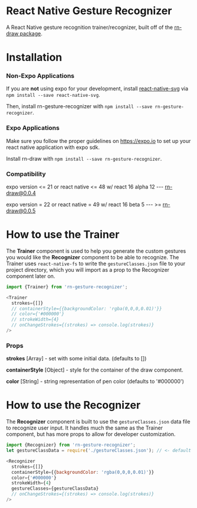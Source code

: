 <!-- # React Native Draw
React native draw tool using react-native-svg.

[![rn-draw.gif](https://s1.gifyu.com/images/rn-draw.gif)](https://gifyu.com/image/pLIr) -->

# React Native Gesture Recognizer
A React Native gesture recognition trainer/recognizer, built off of the [rn-draw package](https://github.com/jayeszee/rn-draw).

# Installation

### Non-Expo Applications
If you are **not** using expo for your development, install [react-native-svg](https://github.com/react-native-community/react-native-svg) via `npm install --save react-native-svg`.

Then, install rn-gesture-recognizer with `npm install --save rn-gesture-recognizer`.

### Expo Applications
Make sure you follow the proper guidelines on https://expo.io to set up your react native application with expo sdk.

Install rn-draw with `npm install --save rn-gesture-recognizer`.

### Compatibility
expo version <= 21 or react native <= 48 w/ react 16 alpha 12 --- rn-draw@0.0.4

expo version = 22 or react native = 49 w/ react 16 beta 5 --- >= rn-draw@0.0.5



# How to use the Trainer
The **Trainer** component is used to help you generate the custom gestures you would like the **Recognizer** component to be able to recognize. The Trainer uses `react-native-fs` to write the `gestureClasses.json` file to your project directory, which you will import as a prop to the Recognizer component later on.

```javascript
import {Trainer} from 'rn-gesture-recognizer';

<Trainer
  strokes={[]}
  // containerStyle={{backgroundColor: 'rgba(0,0,0,0.01)'}}
  // color={'#000000'}
  // strokeWidth={4}
  // onChangeStrokes={(strokes) => console.log(strokes)}
/>
```

### Props
**strokes** [Array] - set with some initial data. (defaults to [])

**containerStyle** [Object] - style for the container of the draw component.

**color** [String] - string representation of pen color (defaults to '#000000')

<!-- **strokeWidth** [Number] - width of pen strokes (defaults to 4) -->

<!-- **rewind** [Func] - a function for passing the draw component's undo functionality

**clear** [Func] - a function for passing the draw component's clear functionality -->

<!-- **onChangeStrokes** [Func] - callback that is called when the draw changes. -->

# How to use the Recognizer
The **Recognizer** component is built to use the `gestureClasses.json` data file to recognize user input. It handles much the same as the Trainer component, but has more props to allow for developer customization.

```javascript
import {Recognizer} from 'rn-gesture-recognizer';
let gestureClassData = require('./gestureClasses.json'); // <- default location of the gesture class data, as exported from the Trainer component

<Recognizer
  strokes={[]}
  containerStyle={{backgroundColor: 'rgba(0,0,0,0.01)'}}
  color={'#000000'}
  strokeWidth={4}
  gestureClasses={gestureClassData}
  // onChangeStrokes={(strokes) => console.log(strokes)}
/>
```